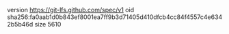 version https://git-lfs.github.com/spec/v1
oid sha256:fa0aab1d0b843ef8001ea7ff9b3d71405d410dfcb4cc84f4557c4e6342b5b46d
size 5610

